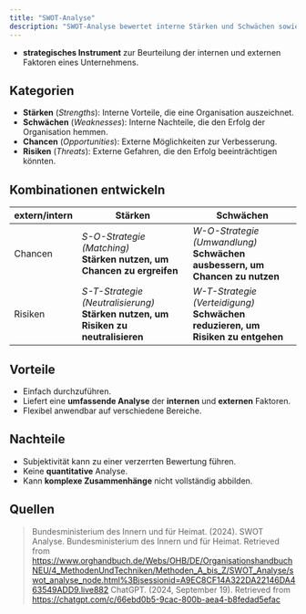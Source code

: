 ```yaml
---
title: "SWOT-Analyse"
description: "SWOT-Analyse bewertet interne Stärken und Schwächen sowie externe Chancen und Risiken eines Unternehmens. Sie hilft bei der Entwicklung von Strategien durch Kombination der Faktoren. Einfach durchzuführen, aber subjektiv und nicht quantitativ."
---
```


- **strategisches Instrument** zur Beurteilung der internen und externen Faktoren eines Unternehmens.

## Kategorien

- **Stärken** (_Strengths_): Interne Vorteile, die eine Organisation auszeichnet.
- **Schwächen** (_Weaknesses_): Interne Nachteile, die den Erfolg der Organisation hemmen.
- **Chancen** (_Opportunities_): Externe Möglichkeiten zur Verbesserung.
- **Risiken** (_Threats_): Externe Gefahren, die den Erfolg beeinträchtigen könnten.

## Kombinationen entwickeln

| extern/intern | Stärken                                                                               | Schwächen                                                                          |
| ------------- | ------------------------------------------------------------------------------------- | ---------------------------------------------------------------------------------- |
| Chancen       | *S-O-Strategie (Matching)*<br>**Stärken nutzen, um Chancen zu ergreifen**             | *W-O-Strategie (Umwandlung)*<br>**Schwächen ausbessern, um Chancen zu nutzen**     |
| Risiken       | *S-T-Strategie (Neutralisierung)*<br>**Stärken nutzen, um Risiken zu neutralisieren** | *W-T-Strategie (Verteidigung)*<br>**Schwächen reduzieren, um Risiken zu entgehen** |

## Vorteile
- Einfach durchzuführen.
- Liefert eine **umfassende Analyse** der **internen** und **externen** Faktoren.
- Flexibel anwendbar auf verschiedene Bereiche.

## Nachteile
- Subjektivität kann zu einer verzerrten Bewertung führen.
- Keine **quantitative** Analyse.
- Kann **komplexe Zusammenhänge** nicht vollständig abbilden.

## Quellen
>Bundesministerium des Innern und für Heimat. (2024). SWOT Analyse. Bundesministerium des Innern und für Heimat. Retrieved from https://www.orghandbuch.de/Webs/OHB/DE/OrganisationshandbuchNEU/4_MethodenUndTechniken/Methoden_A_bis_Z/SWOT_Analyse/swot_analyse_node.html%3Bjsessionid=A9EC8CF14A322DA22146DA463549ADD9.live882
>ChatGPT. (2024, September 19). Retrieved from https://chatgpt.com/c/66ebd0b5-9cac-800b-aea4-b8fedad5efac